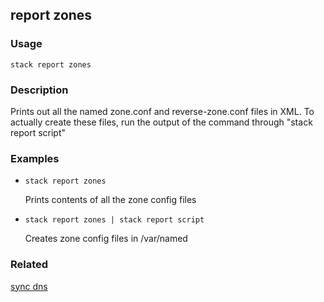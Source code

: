 ## report zones

### Usage

`stack report zones`

### Description

Prints out all the named zone.conf and reverse-zone.conf files in XML.
	To actually create these files, run the output of the command through
	"stack report script"

### Examples

* `stack report zones`

   Prints contents of all the zone config files

* `stack report zones | stack report script`

   Creates zone config files in /var/named


### Related
[sync dns](sync-dns)


